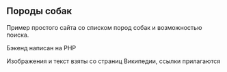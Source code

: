 ## Породы собак ##    
    
Пример простого сайта со списком пород собак и возможностью поиска.  
  
Бэкенд написан на PHP    
    
Изображения и текст взяты со страниц Википедии, ссылки прилагаются
